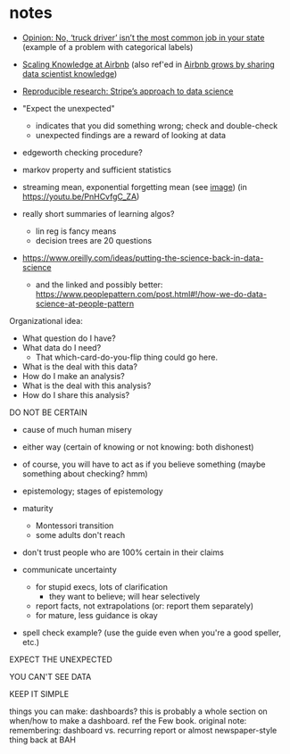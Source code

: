 # notes

 * [Opinion: No, ‘truck driver’ isn’t the most common job in your state](http://www.marketwatch.com/story/no-truck-driver-isnt-the-most-common-job-in-your-state-2015-02-12) (example of a problem with categorical labels)

 * [Scaling Knowledge at Airbnb](https://medium.com/airbnb-engineering/scaling-knowledge-at-airbnb-875d73eff091) (also ref'ed in [Airbnb grows by sharing data scientist knowledge](http://blog.revolutionanalytics.com/2016/11/airbnb-growth.html))

 * [Reproducible research: Stripe’s approach to data science](https://stripe.com/blog/reproducible-research)

 * "Expect the unexpected"
     * indicates that you did something wrong; check and double-check
     * unexpected findings are a reward of looking at data

 * edgeworth checking procedure?

 * markov property and sufficient statistics

 * streaming mean, exponential forgetting mean (see [image](streaming_mean.png)) (in https://youtu.be/PnHCvfgC_ZA)

 * really short summaries of learning algos?
     * lin reg is fancy means
     * decision trees are 20 questions

 * https://www.oreilly.com/ideas/putting-the-science-back-in-data-science
     * and the linked and possibly better: https://www.peoplepattern.com/post.html#!/how-we-do-data-science-at-people-pattern


Organizational idea:
 * What question do I have?
 * What data do I need?
     * That which-card-do-you-flip thing could go here.
 * What is the deal with this data?
 * How do I make an analysis?
 * What is the deal with this analysis?
 * How do I share this analysis?


DO NOT BE CERTAIN
 * cause of much human misery
 * either way (certain of knowing or not knowing: both dishonest)
 * of course, you will have to act as if you believe something (maybe
   something about checking? hmm)
 * epistemology; stages of epistemology
 * maturity
     * Montessori transition
     * some adults don't reach
 * don't trust people who are 100% certain in their claims
 * communicate uncertainty
     * for stupid execs, lots of clarification
         * they want to believe; will hear selectively
     * report facts, not extrapolations (or: report them separately)
     * for mature, less guidance is okay

 * spell check example? (use the guide even when you're a good speller, etc.)


EXPECT THE UNEXPECTED


YOU CAN'T SEE DATA


KEEP IT SIMPLE

things you can make: dashboards? this is probably a whole section on when/how to make a dashboard. ref the Few book. original note: remembering: dashboard vs. recurring report or almost newspaper-style thing back at BAH
